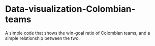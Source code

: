 # Data-visualization-Colombian-teams
A simple code that shows the win-goal ratio of Colombian teams, and a simple relationship between the two.
